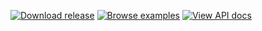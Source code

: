 <!-- Begin Navigation buttons -->
<!-- Copy this block before clicking "Load README.md" above, and paste it back here afterwards -->
[![Download release](https://cdn.rawgit.com/ahocevar/a95de14fc607dcecce5a/raw/8dab32630b9c76526caa4ac152a339384ef0efd9/download-button.png)](https://github.com/openlayers/ol-cesium/releases/) [![Browse examples](https://cdn.rawgit.com/ahocevar/a95de14fc607dcecce5a/raw/95ff79a24b0ce611f99d46b113a215e6cb75b05a/examples-button.png)](http://openlayers.org/ol-cesium/examples/) [![View API docs](https://cdn.rawgit.com/ahocevar/a95de14fc607dcecce5a/raw/c027bfb4f33b163600ff55c7b7ecd4647fcbfc42/docs-button.png)](http://openlayers.org/ol-cesium/apidoc)

<!-- End Navigation buttons -->
